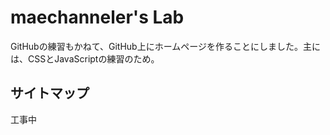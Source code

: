 # maechanneler's Lab
GitHubの練習もかねて、GitHub上にホームページを作ることにしました。主には、CSSとJavaScriptの練習のため。

## サイトマップ
工事中
